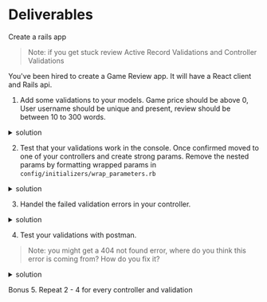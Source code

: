 

# Deliverables
Create a rails app 

>Note: if you get stuck review Active Record Validations and Controller Validations 

You've been hired to create a Game Review app. It will have a React client and Rails api. 



1. Add some validations to your models. Game price should be above 0, User username should be unique and present, review should be between 10 to 300 words. 
 <details>
      <summary>
        solution 
      </summary>
      <hr/>
         <img src="assets/valid_price.png"
        alt="valid game"
        style="margin-right: 10px;" />
      <hr/>
       <img src="assets/valid_user.png"
        alt="valid user"
        style="margin-right: 10px;" />
      <hr/>
       <img src="assets/valid_review.png"
        alt="valid review"
        style="margin-right: 10px;" />
      <hr/>
      <hr/>
 </details>

2. Test that your validations work in the console. Once confirmed moved to one of your controllers and create strong params. Remove the nested params by formatting wrapped params in `config/initializers/wrap_parameters.rb`

 <details>
      <summary>
        solution 
      </summary>
      <hr/>
      <img src="assets/user_params.png"
        alt="strong params"
        style="margin-right: 10px;" />
        <img src="assets/wrapped_params.png"
        alt="strong params"
        style="margin-right: 10px;" />
      <hr/>
 </details>

3. Handel the failed validation errors in your controller.

 <details>
      <summary>
        solution 
      </summary>
      <hr/>
      <img src="assets/handel_errors_pt1.png"
        alt="errors"
        style="margin-right: 10px;" />
      <hr/>
 </details>

 4. Test your validations with postman. 
 >Note: you might get a 404 not found error, where do you think this error is coming from? How do you fix it?
 
 <details>
      <summary>
        solution 
      </summary>
      <hr/>
      <img src="assets/post_man_valid.png"
        alt="postman"
        style="margin-right: 10px;" />
      <hr/>
 </details>



 Bonus
 5. Repeat 2 - 4 for every controller and validation